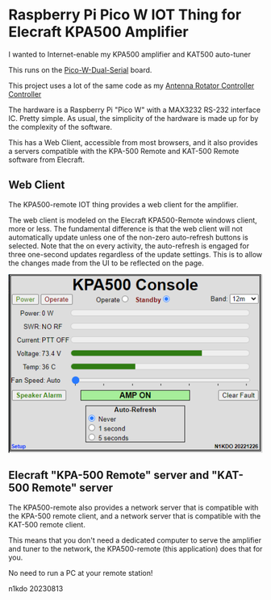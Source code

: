 # Raspberry Pi Pico W IOT Thing for Elecraft KPA500 Amplifier

I wanted to Internet-enable my KPA500 amplifier and KAT500 auto-tuner

This runs on the [Pico-W-Dual-Serial](https://github.com/n1kdo/pico-w-dual-serial) board.

This project uses a lot of the same code as my [Antenna Rotator Controller Controller](https://github.com/n1kdo/rotator-controller-controller)

The hardware is a Raspberry Pi "Pico W" with a MAX3232 RS-232 interface IC.
Pretty simple.  As usual, the simplicity of the hardware is made up for by
the complexity of the software.

This has a Web Client, accessible from most browsers, and it also
provides a servers compatible with the KPA-500 Remote and KAT-500 Remote software from Elecraft.

## Web Client

The KPA500-remote IOT thing provides a web client for the amplifier.

The web client is modeled on the Elecraft KPA500-Remote windows client,
more or less.  The fundamental difference is that the web client will
not automatically update unless one of the non-zero auto-refresh buttons
is selected.  Note that the on every activity, the auto-refresh is 
engaged for three one-second updates regardless of the update settings.
This is to allow the changes made from the UI to be reflected on the page.

![](WebConsole.png "View of Web Console for KPA500 Amplifier")

## Elecraft "KPA-500 Remote" server and "KAT-500 Remote" server

The KPA500-remote also provides a network server that is 
compatible with the KPA-500 remote client, and a network server
that is compatible with the KAT-500 remote client.

This means that you don't need a dedicated computer to serve the amplifier
and tuner to the network, the KPA500-remote (this application) does that for you.

No need to run a PC at your remote station!

n1kdo 20230813